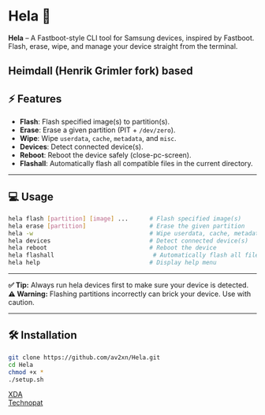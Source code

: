 # Hela 🚀

**Hela** – A Fastboot-style CLI tool for Samsung devices, inspired by Fastboot.  
Flash, erase, wipe, and manage your device straight from the terminal.  

Heimdall (Henrik Grimler fork) based
---

## ⚡ Features

- **Flash**: Flash specified image(s) to partition(s).  
- **Erase**: Erase a given partition (PIT + `/dev/zero`).  
- **Wipe**: Wipe `userdata`, `cache`, `metadata`, and `misc`.  
- **Devices**: Detect connected device(s).  
- **Reboot**: Reboot the device safely (close-pc-screen).  
- **Flashall**: Automatically flash all compatible files in the current directory.  

---

## 💻 Usage

```bash
hela flash [partition] [image] ...      # Flash specified image(s)
hela erase [partition]                  # Erase the given partition
hela -w                                 # Wipe userdata, cache, metadata, and misc
hela devices                            # Detect connected device(s)
hela reboot                             # Reboot the device
hela flashall                            # Automatically flash all files in current directory
hela help                               # Display help menu
```
---

**✅ Tip:** Always run hela devices first to make sure your device is detected.  
**⚠️ Warning:** Flashing partitions incorrectly can brick your device. Use with caution.  

---

## 🛠 Installation

```bash
git clone https://github.com/av2xn/Hela.git
cd Hela
chmod +x *
./setup.sh
```

[XDA](https://xdaforums.com/t/tool-hela-fastboot-style-flashing-tool-for-samsung-heimdall-based-only-works-on-linux.4752037/)  
[Technopat](https://www.technopat.net/sosyal/konu/hela-linux-uezerinde-calisan-samsung-flash-tool-hela.3862472/)
